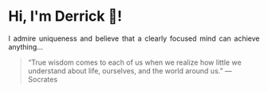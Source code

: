 # Hi, I'm Derrick 👋!
<p align="justify">I admire uniqueness and believe that a clearly focused mind can achieve anything...</p> 
<!-- #quote-start -->
<blockquote>&ldquo;True wisdom comes to each of us when we realize how little we understand about life, ourselves, and the world around us.&rdquo; &mdash; <footer>Socrates</footer></blockquote>
<!-- #quote-end -->

